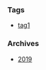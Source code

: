 ### Tags
* [tag1](./?action=search&search=[tag](tag1))

### Archives
* [2019](./?action=search&search=year:2019)